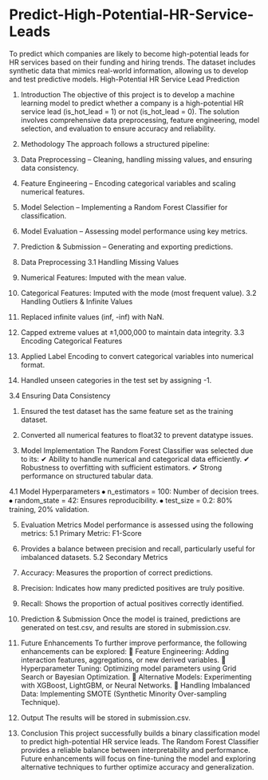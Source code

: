 # Predict-High-Potential-HR-Service-Leads
To predict which companies are likely to become high-potential leads for HR services based on their funding and hiring trends. The dataset includes synthetic data that mimics real-world information, allowing us to develop and test predictive models.
High-Potential HR Service Lead Prediction

1. Introduction
The objective of this project is to develop a machine learning model to predict whether a company is a high-potential HR service lead (is_hot_lead = 1) or not (is_hot_lead = 0). The solution involves comprehensive data preprocessing, feature engineering, model selection, and evaluation to ensure accuracy and reliability.

2. Methodology
The approach follows a structured pipeline:
1.	Data Preprocessing – Cleaning, handling missing values, and ensuring data consistency.
2.	Feature Engineering – Encoding categorical variables and scaling numerical features.
3.	Model Selection – Implementing a Random Forest Classifier for classification.
4.	Model Evaluation – Assessing model performance using key metrics.
5.	Prediction & Submission – Generating and exporting predictions.

3. Data Preprocessing
3.1 Handling Missing Values
1.	Numerical Features: Imputed with the mean value.
2.	Categorical Features: Imputed with the mode (most frequent value).
3.2 Handling Outliers & Infinite Values
1.	Replaced infinite values (inf, -inf) with NaN.
2.	Capped extreme values at ±1,000,000 to maintain data integrity.
3.3 Encoding Categorical Features
1.	Applied Label Encoding to convert categorical variables into numerical format.
2.	Handled unseen categories in the test set by assigning -1.

3.4 Ensuring Data Consistency
1.	Ensured the test dataset has the same feature set as the training dataset.
2.	Converted all numerical features to float32 to prevent datatype issues.

4. Model Implementation
The Random Forest Classifier was selected due to its:
✔ Ability to handle numerical and categorical data efficiently.
✔ Robustness to overfitting with sufficient estimators.
✔ Strong performance on structured tabular data.

4.1 Model Hyperparameters
⦁	n_estimators = 100: Number of decision trees.
⦁	random_state = 42: Ensures reproducibility.
⦁	test_size = 0.2: 80% training, 20% validation.

5. Evaluation Metrics
	Model performance is assessed using the following metrics:
5.1 Primary Metric: F1-Score
1.	Provides a balance between precision and recall, particularly useful for imbalanced datasets.
5.2 Secondary Metrics
1.	Accuracy: Measures the proportion of correct predictions.
2.	Precision: Indicates how many predicted positives are truly positive.
3.	Recall: Shows the proportion of actual positives correctly identified.

6. Prediction & Submission
	Once the model is trained, predictions are generated on test.csv, and results are stored in submission.csv.

7. Future Enhancements
To further improve performance, the following enhancements can be explored:
🔹 Feature Engineering: Adding interaction features, aggregations, or new derived variables.
🔹 Hyperparameter Tuning: Optimizing model parameters using Grid Search or Bayesian Optimization.
🔹 Alternative Models: Experimenting with XGBoost, LightGBM, or Neural Networks.
🔹 Handling Imbalanced Data: Implementing SMOTE (Synthetic Minority Over-sampling Technique).

8. Output
The results will be stored in submission.csv.

10. Conclusion
This project successfully builds a binary classification model to predict high-potential HR service leads. The Random Forest Classifier provides a reliable balance between interpretability and performance. Future enhancements will focus on fine-tuning the model and exploring alternative techniques to further optimize accuracy and generalization.
